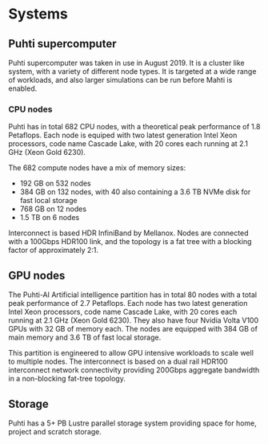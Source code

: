 # Systems


## Puhti supercomputer

Puhti supercomputer was taken in use in August 2019. It is a cluster
like system, with a variety of different node types. It is targeted at
a wide range of workloads, and also larger simulations can be run
before Mahti is enabled.


### CPU nodes

Puhti has in total 682 CPU nodes, with a theoretical peak performance
of 1.8 Petaflops. Each node is equiped with two latest generation
Intel Xeon processors, code name Cascade Lake, with 20 cores each
running at 2.1 GHz (Xeon Gold 6230). 


The 682 compute nodes have a mix of memory sizes:

   * 192 GB on 532 nodes
   * 384 GB on 132 nodes, with 40 also containing a 3.6 TB NVMe disk for fast local storage
   * 768 GB on 12 nodes
   * 1.5 TB on 6 nodes

Interconnect is based HDR InfiniBand by Mellanox. Nodes are connected
with a 100Gbps HDR100 link, and the topology is a fat tree with a
blocking factor of approximately 2:1.


## GPU nodes

The Puhti-AI Artificial intelligence partition has in total 80 nodes
with a total peak performance of 2.7 Petaflops. Each node has two
latest generation Intel Xeon processors, code name Cascade Lake, with
20 cores each running at 2.1 GHz (Xeon Gold 6230). They also have four
Nvidia Volta V100 GPUs with 32 GB of memory each. The nodes are
equipped with 384 GB of main memory and 3.6 TB of fast local storage.

This partition is engineered to allow GPU intensive workloads to scale
well to multiple nodes. The interconnect is based on a dual rail
HDR100 interconnect network connectivity providing 200Gbps aggregate
bandwidth in a non-blocking fat-tree topology.
     


## Storage

Puhti has a 5+ PB Lustre parallel storage system providing space for home, project and scratch storage. 



     